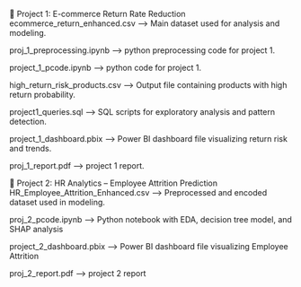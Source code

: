 🔹 Project 1: E-commerce Return Rate Reduction
ecommerce_return_enhanced.csv	--> Main dataset used for analysis and modeling.

proj_1_preprocessing.ipynb --> python preprocessing code for project 1.

project_1_pcode.ipynb --> python code for project 1.

high_return_risk_products.csv	--> Output file containing products with high return probability.

project1_queries.sql --> SQL scripts for exploratory analysis and pattern detection.

project_1_dashboard.pbix --> Power BI dashboard file visualizing return risk and trends.

proj_1_report.pdf --> project 1 report.


🔹 Project 2: HR Analytics – Employee Attrition Prediction
HR_Employee_Attrition_Enhanced.csv --> Preprocessed and encoded dataset used in modeling.

proj_2_pcode.ipynb --> Python notebook with EDA, decision tree model, and SHAP analysis

project_2_dashboard.pbix --> Power BI dashboard file visualizing Employee Attrition

proj_2_report.pdf --> project 2 report
